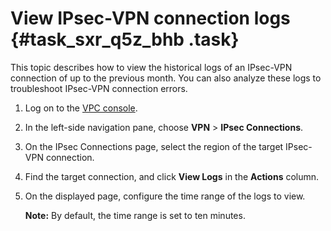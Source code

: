 # View IPsec-VPN connection logs {#task_sxr_q5z_bhb .task}

This topic describes how to view the historical logs of an IPsec-VPN connection of up to the previous month. You can also analyze these logs to troubleshoot IPsec-VPN connection errors.

1.  Log on to the [VPC console](https://partners-intl.aliyun.com/login-required#/vpc). 
2.  In the left-side navigation pane, choose **VPN** \> **IPsec Connections**. 
3.  On the IPsec Connections page, select the region of the target IPsec-VPN connection. 
4.  Find the target connection, and click **View Logs** in the **Actions** column. 
5.  On the displayed page, configure the time range of the logs to view. 

    **Note:** By default, the time range is set to ten minutes.


